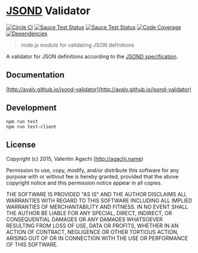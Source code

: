 # [JSOND](http://www.jsond.org/) Validator

[![Circle CI](https://img.shields.io/circleci/project/github/avaly/jsond-validator/master.svg)](https://circleci.com/gh/avaly/jsond-validator/tree/master)
[![Sauce Test Status](https://saucelabs.com/buildstatus/avaly-jsond-v)](https://saucelabs.com/u/avaly-jsond-v)
[![Sauce Test Status](https://saucelabs.com/browser-matrix/avaly-jsond-v.svg)](https://saucelabs.com/u/avaly-jsond-v)
[![Code Coverage](https://img.shields.io/codecov/c/github/avaly/jsond-validator.svg)](https://codecov.io/gh/avaly/jsond-validator)
[![Dependencies](https://img.shields.io/david/dev/avaly/jsond-validator.svg)](https://david-dm.org/avaly/jsond-validator)


> node.js module for validating JSON definitions

A validator for JSON definitions according to the [JSOND specification](http://tools.ietf.org/html/draft-oskarsson-jsond-00).

## Documentation

[http://avaly.github.io/jsond-validator](http://avaly.github.io/jsond-validator)

## Development

```
npm run test
npm run test-client
```

## License

Copyright (c) 2015, Valentin Agachi (http://agachi.name)

Permission to use, copy, modify, and/or distribute this software for any purpose with or without fee is hereby granted, provided that the above copyright notice and this permission notice appear in all copies.

THE SOFTWARE IS PROVIDED "AS IS" AND THE AUTHOR DISCLAIMS ALL WARRANTIES WITH REGARD TO THIS SOFTWARE INCLUDING ALL IMPLIED WARRANTIES OF MERCHANTABILITY AND FITNESS. IN NO EVENT SHALL THE AUTHOR BE LIABLE FOR ANY SPECIAL, DIRECT, INDIRECT, OR CONSEQUENTIAL DAMAGES OR ANY DAMAGES WHATSOEVER RESULTING FROM LOSS OF USE, DATA OR PROFITS, WHETHER IN AN ACTION OF CONTRACT, NEGLIGENCE OR OTHER TORTIOUS ACTION, ARISING OUT OF OR IN CONNECTION WITH THE USE OR PERFORMANCE OF THIS SOFTWARE.
